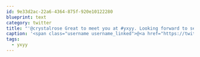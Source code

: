 ```yaml
---
id: 9e33d2ac-22a6-4364-875f-920e10122280
blueprint: text
category: twitter
title: "'@crystalrose Great to meet you at #yxyy. Looking forward to seeing more from @sensay in the coming while!"
caption: '<span class="username username_linked">@<a href="https://twitter.com/crystalrose" title="Crystal Rose Pierce">crystalrose</a></span> Great to meet you at <span class="hashtag hashtag_local">#<a href="http://tweettemp.darylchymko.ca/?tag=yxyy">yxyy</a>. Looking forward to seeing more from <span class="username username_linked">@<a href="https://twitter.com/sensay" title="Sensay">sensay</a></span> in the coming while!'
tags:
  - yxyy
---
```


